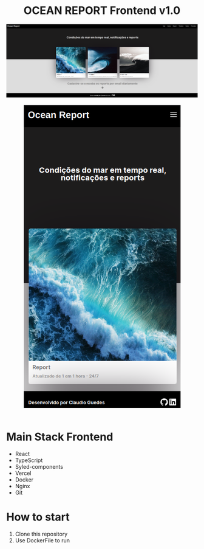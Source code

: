 <div align="center">
  <h1>OCEAN REPORT Frontend v1.0</h1>
  
  <img src= 'src/img/ocean-report-home.png'>
  <br>
  <br>
  <img src= 'src/img/ocean-report-mobile.png'>
</div>
<br>
  

# Main Stack Frontend
- React
- TypeScript
- Syled-components
- Vercel
- Docker
- Nginx
- Git

# How to start
1. Clone this repository
2. Use DockerFile to run 